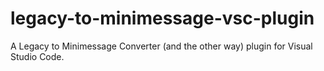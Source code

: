 # legacy-to-minimessage-vsc-plugin
A Legacy to Minimessage Converter (and the other way) plugin for Visual Studio Code.
